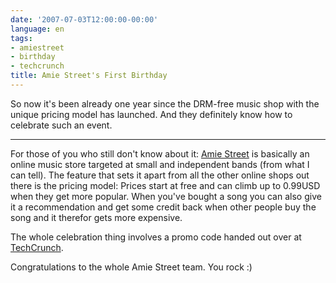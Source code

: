 ```yaml
---
date: '2007-07-03T12:00:00-00:00'
language: en
tags:
- amiestreet
- birthday
- techcrunch
title: Amie Street's First Birthday
---
```



<img src="/media/2007/amiestr.png" alt="" class="left"/>So now it's been already one year since the DRM-free music shop with the unique pricing model has launched. And they definitely know how to celebrate such an event.



-------------------------------



For those of you who still don't know about it: [Amie Street](http://amiestreet.com/) is basically an online music store targeted at small and independent bands (from what I can tell). The feature that sets it apart from all the other online shops out there is the pricing model: Prices start at free and can climb up to 0.99USD when they get more popular. When you've bought a song you can also give it a recommendation and get some credit back when other people buy the song and it therefor gets more expensive.

The whole celebration thing involves a promo code handed out over at [TechCrunch](http://www.techcrunch.com/2007/07/03/amie-street-celebrates-first-birthday-free-music-for-techcrunch-readers/).

Congratulations to the whole Amie Street team. You rock :)

